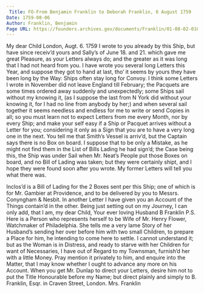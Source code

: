 ```yaml
---
 Title: FO-From Benjamin Franklin to Deborah Franklin, 6 August 1759
Date: 1759-08-06
Author: Franklin, Benjamin
Page URL: https://founders.archives.gov/documents/Franklin/01-08-02-0109
---
```


My dear Child
London, Augt. 6. 1759
I wrote to you already by this Ship, but have since receiv’d yours and Sally’s of June 18. and 21. which gave me great Pleasure, as your Letters always do; and the greater as it was long that I had not heard from you. I have wrote you several long Letters this Year, and suppose they got to hand at last, tho’ it seems by yours they have been long by the Way: Ships often stay long for Convoy. I think some Letters I wrote in November did not leave England till February; the Pacquets are some times ordered away suddenly and unexpectedly; some Ships sail without my knowing it, (as I suppose the last from N York did without your knowing it, for I had no line from anybody by her;) and when several sail together it seems needless and endless for me to write or send Copies in all; so you must learn not to expect Letters from me every Month, nor by every Ship; and make your self easy if a Ship or Pacquet arrives without a Letter for you; considering it only as a Sign that you are to have a very long one in the next.
You tell me that Smith’s Vessel is arriv’d, but the Captain says there is no Box on board. I suppose that to be only a Mistake, as he might not find them in the List of Bills Lading he had sign’d; the Case being this, the Ship was under Sail when Mr. Neat’s People put those Boxes on board, and no Bill of Lading was taken; but they were certainly shipt, and I hope they were found soon after you wrote. My former Letters will tell you what there was.

Inclos’d is a Bill of Lading for the 2 Boxes sent per this Ship; one of which is for Mr. Gambier at Providence, and to be delivered by you to Messrs. Conyngham & Nesbit. In another Letter I have given you an Account of the Things contain’d in the other.
Being just setting out on my Journey, I can only add, that I am, my dear Child, Your ever loving Husband
B Franklin
P.S. Here is a Person who represents herself to be Wife of Mr. Henry Flower, Watchmaker of Philadelphia. She tells me a very lame Story of her Husband’s sending her over before him with two small Children, to prepare a Place for him, he intending to come here to settle. I cannot understand it; but as the Woman is in Distress, and ready to starve with her Children for want of Necessaries, I have out of Regard to my Townsman, furnish’d her with a little Money. Pray mention it privately to him, and enquire into the Matter, that I may know whether I ought to advance any more on his Account.
When you get Mr. Dunlap to direct your Letters, desire him not to put the Title Honourable before my Name; but direct plainly and simply to B. Franklin, Esqr. in Craven Street, London.
Mrs. Franklin

